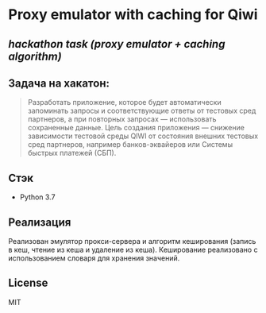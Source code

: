 # Proxy emulator with caching for Qiwi
## _hackathon task (proxy emulator + caching algorithm)_


## Задача на хакатон: 

> Разработать приложение, которое будет автоматически 
> запоминать запросы и соответствующие ответы от тестовых сред партнеров, 
> а при повторных запросах — использовать сохраненные данные. 
> Цель создания приложения — снижение зависимости тестовой среды QIWI 
> от состояния внешних тестовых сред партнеров, например банков-эквайеров 
> или Системы быстрых платежей (СБП).

## Стэк

- Python 3.7


## Реализация 

Реализован эмулятор прокси-сервера 
и алгоритм кеширования (запись в кеш, чтение из кеша и удаление из кеша).
Кеширование реализовано с использованием словаря для хранения значений.

## License

MIT



